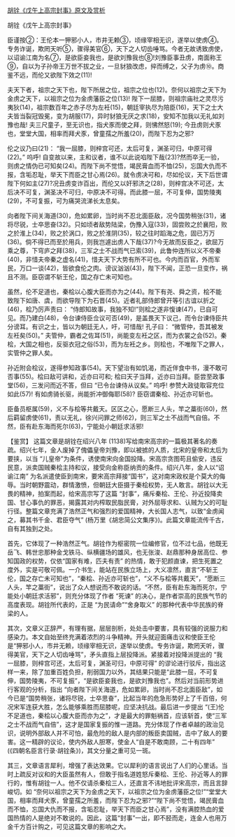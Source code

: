 [胡铨《戊午上高宗封事》原文及赏析](https://www.vrrw.net/wx/10213.html)

胡铨《戊午上高宗封事》

臣谨按②：王伦本一狎邪小人，市井无赖③，顷缘宰相无识，遂举以使虏④。专务诈诞，欺罔天听⑤，骤得美官⑥，天下之人切齿唾骂。今者无故诱致虏使，以诏谕江南为名⑦，是欲臣妾我也，是欲刘豫我也⑧!刘豫臣事丑虏，南面称王⑨，自以为子孙帝王万世不拔之业，一旦豺狼改虑，捽而缚之，父子为虏⑩。商鉴不远，而伦又欲陛下效之(11)!

夫天下者，祖宗之天下也，陛下所居之位，祖宗之位也(12)。奈何以祖宗之天下为金虏之天下，以祖宗之位为金虏藩臣之位(13)! 陛下一屈膝，则祖宗庙社之灵尽污夷狄(14)，祖宗数百年之赤子尽为左衽(15)，朝廷宰执尽为陪臣(16)，天下之士大夫皆当裂冠毁冕，变为胡服(17)，异时豺狼无厌之求(18)，安知不加我以无礼如刘豫也哉! 夫三尺童子，至无识也，指犬豕而使之拜，则怫然怒(19); 今丑虏则犬豕也，堂堂大国，相率而拜犬豕，曾童孺之所羞(20)，而陛下忍为之邪?

伦之议乃曰(21)： “我一屈膝，则梓宫可还，太后可复，渊圣可归，中原可得(22)。” 呜呼! 自变故以来，主和议者，谁不以此说啗陛下哉(23)?然而卒无一验，则虏之情伪已可知矣(24)。而陛下尚不觉悟，竭民膏血而不恤(25)，忘国大仇而不报，含垢忍耻，举天下而臣之甘心焉(26)。就令虏决可和，尽如伦议，天下后世谓陛下何如主(27)?况丑虏变诈百出，而伦又以奸邪济之(28)，则梓宫决不可还，太后决不可复，渊圣决不可归，中原决不可得。而此膝一屈，不可复伸，国势陵夷(29)，不可复振，可为痛哭流涕长太息矣。

向者陛下间关海道(30)，危如累卵，当时尚不忍北面臣敌，况今国势稍张(31)，诸将尽锐，士卒思奋(32)。只如顷者敌势陆梁，伪豫入寇(33)，固尝败之於襄阳，败之於淮上(34)，败之於涡口，败之於淮阴(35)，较之往时蹈海之危，固已万万(36)。倘不得已而至於用兵，则我岂遽出虏人下哉(37)?今无故而反臣之，欲屈万乘之尊，下穹庐之拜(38)，三军之士不战而气已索(39)，此鲁仲连所以义不帝秦(40)，非惜夫帝秦之虚名(41)，惜夫天下大势有所不可也。今内而百官，外而军民，万口一谈(42)，皆欲食伦之肉。谤议汹汹(43)，陛下不闻，正恐一旦变作，祸且不测。臣窃谓不斩王伦，国之存亡未可知也。

虽然，伦不足道也，秦桧以心腹大臣而亦为之(44)。陛下有尧、舜之资，桧不能致陛下如唐、虞，而欲导陛下为石晋(45)。近者礼部侍郎曾开等引古谊以折之(46)，桧乃厉声责曰： “侍郎知故事，我独不知!”则桧之遂非愎谏(47)，已自可见。而乃建白(48)，令台谏侍臣佥议可否(49)，是盖畏天下议己，而令台谏侍臣共分谤耳。有识之士，皆以为朝廷无人，吁，可惜哉! 孔子曰： “微管仲，吾其被发左衽矣(50)。” 夫管仲，霸者之佐耳(51)，尚能变左衽之区，而为衣裳之会(52)。秦桧，大国之相也，反驱衣冠之俗(53)，而为左衽之乡。则桧也，不唯陛下之罪人，实管仲之罪人矣。

孙近附会桧议，遂得参知政事(54)。天下望治有如饥渴，而近伴食中书，漫不敢可否事(55)。桧曰敌可讲和，近亦曰可和; 桧曰天子当拜，近亦曰当拜。臣尝至政事堂(56)，三发问而近不答，但曰 “已令台谏侍从议矣。” 呜呼! 参赞大政徒取容充位如此(57)! 有如虏骑长驱，尚能折冲御侮耶(58)? 臣窃谓秦桧、孙近亦可斩也。

臣备员枢属(59)，义不与桧等共戴天。区区之心，愿断三人头，竿之藁街(60)，然后羁留虏使(61)，责以无礼，徐兴问罪之师(62)，则三军之士不战而气自倍。不然，臣有赴东海而死尔(63)，宁能处小朝廷求活邪!



【鉴赏】 这篇文章是胡铨在绍兴八年 (1138)写给南宋高宗的一篇极其著名的奏疏。绍兴七年，金人废掉了傀儡皇帝刘豫，即以被掳的人质，北宋的皇帝和太后为要挟，以当 “儿皇帝”为条件，诱使南宋向金国投降。宋高宗贪图苟且偷安，违反民意，派卖国贼秦桧主持和议，接受向金称臣纳贡的条件。绍兴八年，金人以“诏谕江南” 为名派遣使臣到南宋，要宋高宗拜接“国书”，这对南宋政权是个莫大的侮辱。当时朝野震动，群情激愤，但朝廷大臣摄于秦桧权势，无人敢言。胡铨以大无畏的精神，拍案而起，给宋高宗写了这篇 “封事”，痛斥秦桧、王伦、孙近投降卖国、甘心事仇的罪恶，揭露其对内榨取民脂民膏，对外屈辱求和、认贼为父的可耻行径。整篇文章充满了浩然正气和强烈的爱国精神，大长国人志气，以致“金虏闻之，募其书千金、君臣夺气” (杨万里《胡忠简公文集序》)。此篇文章能流传千古，自有其独到之处。

首先，它体现了一种浩然正气。胡铨作为枢密院一位编修官，位不过七品，他既无岳飞、韩世忠那种金戈铁马、纵横疆场的雄风，也无张浚、赵鼎那种身居高位、参知国政的权势，仅依“国家有难，匹夫有责” 的热情，敢于犯颜直谏，把生死置之度外，实是可敬可佩。一介书生，能站在民族立场上，大义凛然，直言“不斩王伦，国之存亡未可知也”，“秦桧、孙近亦可斩也”，“义不与桧等共戴天”，“愿断三人头，竿之藁街”，说出了众人想说而不敢说的话。“不然，臣有赴东海而死尔，宁能处小朝廷求活邪”，则充分体现了作者 “死谏” 的决心，是作者崇高的民族气节的高度表现。胡铨所代表的，正是 “为民请命”“舍身取义” 的那种代表中华民族的脊梁的人。

其次，文章义正辞严，有理有据，层层剖析，处处击中要害，具有较强的说服力和感染力。本文自始至终充满着浓烈的斗争精神。开头就迎面痛击议和使臣王伦是“狎邪小人，市井无赖，顷缘宰相无识，遂举以使虏。专务诈诞，欺罔天听，骤得美官，天下之人切齿唾骂”，矛头直指上层投降派。紧接着对投降派提出的 “我一屈膝，则梓宫可还，太后可复，渊圣可归，中原可得” 的谬论进行驳斥，指出这样一来，除了加重百姓负担，削弱国力以外，其结果只能是“此膝一屈，不可复伸，国势陵夷，不可复振”，“是欲臣妾我也，是欲刘豫我也”。然后对当前形势进行客观的分析，指出 “向者陛下间关海道，危如累卵，当时尚不忍北面臣敌”，如今已是“国势稍张，诸将尽锐，士卒思奋”，比起当年的危急形势好上了千百倍，何况宋军连获大胜，怎么能够乘胜而屈膝呢，应坚决抗战。最后进一步提出 “(王)伦不足道也，秦桧以心腹大臣而亦为之”，才是最大的罪魁祸首，应该斩首，使“三军之士不战而气自倍”，这才是国家复振的惟一道路。充分体现了作者卓越的政治见识，说明外部敌人并不可怕，最危险的敌人是内部的叛臣卖国贼，击中了敌人的要害。这一精辟的议论，使内外敌人胆寒，使金人“自是不敢南顾，二十有四年” (《四朝名臣言行录·胡铨条》)，其文分量之重可见一斑。

其三，文章语言犀利，增强了表达效果。它以犀利的语言说出了人们的心里话。当时上疏反对议和的大臣虽然有人，但敢于指名道姓怒斥秦桧、王伦、孙近等人的罪行的，惟有胡铨一人。他不仅请杀秦桧三人，还直言不讳地批评宋高宗，而且言辞峻切。如 “奈何以祖宗之天下为金虏之天下，以祖宗之位为金虏藩臣之位!”“堂堂大国，相率而拜犬豕，曾童孺之所羞，而陛下忍为之邪?”“陛下尚不觉悟，竭民膏血而不恤，忘国大仇而不报，含垢忍耻，举天下而臣之甘心焉”，没有满腔热血的爱国热情的人是绝对不敢说的。因此，这篇“封事”一出，即不胫而走，连金人也用万金千方百计购之，可见这篇文章的影响之大。

